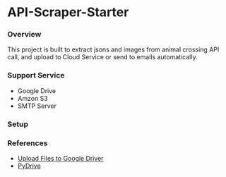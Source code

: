 # API-Scraper-Starter
### Overview
This project is built to extract jsons and images from animal crossing API call, and upload to Cloud Service or send to emails automatically. 

### Support Service
* Google Drive
* Amzon S3
* SMTP Server

### Setup


### References
* [Upload Files to Google Driver](https://medium.com/@annissouames99/how-to-upload-files-automatically-to-drive-with-python-ee19bb13dda)
* [PyDrive](https://gsuitedevs.github.io/PyDrive/docs/build/html/index.html)